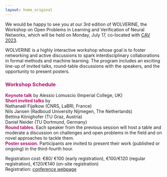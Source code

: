 ```yaml
---
layout: home_original
---
```

We would be happy to see you at our 3rd edition of WOLVERINE, the Workshop on Open Problems in Learning and Verification of Neural Networks, which will be held on Monday, July 17, co-located with [CAV 2023](http://www.i-cav.org/2023/). 

WOLVERINE is a highly interactive workshop whose goal is to foster networking and active discussions to spark interdisciplinary collaborations in formal methods and machine learning. The program includes an exciting line-up of invited talks, round-table discussions with the speakers, and the opportunity to present posters. 

### <span style="color:#b11170">Workshop Schedule</span>
<span style="color:#b11170">**Keynote talk**</span> by Alessio Lomuscio (Imperial College, UK)<br>
<span style="color:#b11170">**Short invited talks**</span> by<br>
Nathanaël Fijalkow (CNRS, LaBRI, France)<br>
Nils Jansen (Radboud University Nijmegen, The Netherlands) <br>
Bettina Könighofer (TU Graz, Austria) <br>
Daniel Neider (TU Dortmund, Germany) <br>
<span style="color:#b11170">**Round tables.**</span> Each speaker from the previous session will host a table and moderate a discussion on challenges and open problems in the field and on novel approaches to tackle them.<br>
<span style="color:#b11170">**Poster session.**</span> Participants are invited to present their work (published or ongoing) in the third-fourth hour.

Registration cost: €80/ €100 (early registration), €100/€120 (regular registration), €120/€140 (on-site registration)<br>
Registration: [conference webpage](http://www.i-cav.org/2023/)
